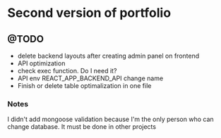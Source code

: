 # Second version of portfolio

## @TODO
- delete backend layouts after creating admin panel on frontend
- API optimization
- check exec function. Do I need it?
- API env REACT_APP_BACKEND_API change name
- Finish or delete table optimalization in one file

### Notes
I didn't add mongoose validation because I'm the only person who can change database.
It must be done in other projects
